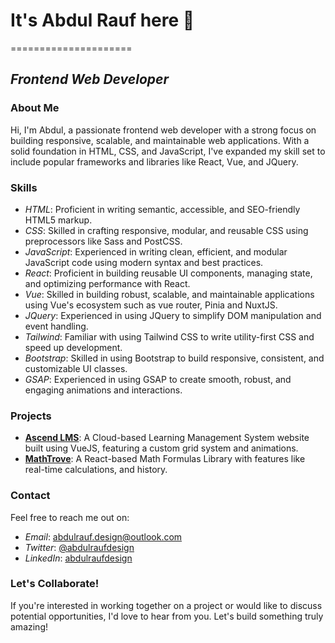 # It's Abdul Rauf here 👋
=====================

*Frontend Web Developer*
-------------------------

### About Me

Hi, I'm Abdul, a passionate frontend web developer with a strong focus on building responsive, scalable, and maintainable web applications. With a solid foundation in HTML, CSS, and JavaScript, I've expanded my skill set to include popular frameworks and libraries like React, Vue, and JQuery.

### Skills

* *HTML*: Proficient in writing semantic, accessible, and SEO-friendly HTML5 markup.
* *CSS*: Skilled in crafting responsive, modular, and reusable CSS using preprocessors like Sass and PostCSS.
* *JavaScript*: Experienced in writing clean, efficient, and modular JavaScript code using modern syntax and best practices.
* *React*: Proficient in building reusable UI components, managing state, and optimizing performance with React.
* *Vue*: Skilled in building robust, scalable, and maintainable applications using Vue's ecosystem such as vue router, Pinia and NuxtJS.
* *JQuery*: Experienced in using JQuery to simplify DOM manipulation and event handling.
* *Tailwind*: Familiar with using Tailwind CSS to write utility-first CSS and speed up development.
* *Bootstrap*: Skilled in using Bootstrap to build responsive, consistent, and customizable UI classes.
* *GSAP*: Experienced in using GSAP to create smooth, robust, and engaging animations and interactions.

### Projects

* **[Ascend LMS](https://github.com/abdulraufedits/ascendlms)**: A Cloud-based Learning Management System website built using VueJS, featuring a custom grid system and animations.
* **[MathTrove](https://github.com/mathtrove/mathtrove.github.io)**: A React-based Math Formulas Library with features like real-time calculations, and history.

### Contact

Feel free to reach me out on:

* *Email*: [abdulrauf.design@outlook.com](mailto:abdulrauf.design@outlook.com)
* *Twitter*: [@abdulraufdesign](https://X.com/abdulraufdesign)
* *LinkedIn*: [abdulraufdesign](https://www.linkedin.com/in/abdulraufdesign)

### Let's Collaborate!

If you're interested in working together on a project or would like to discuss potential opportunities, I'd love to hear from you. Let's build something truly amazing!
<!--
**abdulraufedits/abdulraufedits** is a ✨ _special_ ✨ repository because its `README.md` (this file) appears on your GitHub profile.

Here are some ideas to get you started:

- 🔭 I’m currently working on ...
- 🌱 I’m currently learning ...
- 👯 I’m looking to collaborate on ...
- 🤔 I’m looking for help with ...
- 💬 Ask me about ...
- 📫 How to reach me: ...
- 😄 Pronouns: ...
- ⚡ Fun fact: ...
-->
